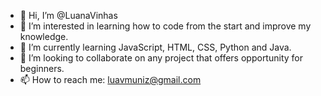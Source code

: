 - 👋 Hi, I’m @LuanaVinhas
- 👀 I’m interested in learning how to code from the start and improve my knowledge.
- 🌱 I’m currently learning JavaScript, HTML, CSS, Python and Java.
- 💞️ I’m looking to collaborate on any project that offers opportunity for beginners.
- 📫 How to reach me: luavmuniz@gmail.com

<!---
LuanaVinhas/LuanaVinhas is a ✨ special ✨ repository because its `README.md` (this file) appears on your GitHub profile.
You can click the Preview link to take a look at your changes.
--->
